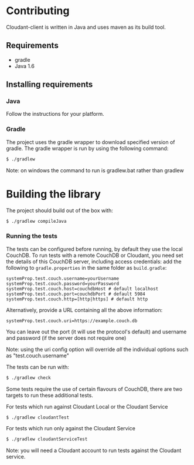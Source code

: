 Contributing
=======

Cloudant-client is written in Java and uses maven as its build tool.


## Requirements

- gradle
- Java 1.6



## Installing requirements

### Java

Follow the instructions for your platform.

### Gradle

The project uses the gradle wrapper to download  specified version of gradle.
The gradle wrapper is run by using the following command:

```bash
$ ./gradlew
```
Note: on windows the command to run is gradlew.bat rather than gradlew

# Building the library

The project should build out of the box with:

```bash
$ ./gradlew compileJava
```

### Running the tests

The tests can be configured before running, by default they use the local
CouchDB. To run tests with a remote CouchDB or Cloudant, you need set the
details of this CouchDB server, including access credentials: add the following to
`gradle.properties` in the same folder as `build.gradle`:
```
systemProp.test.couch.username=yourUsername
systemProp.test.couch.password=yourPassword
systemProp.test.couch.host=couchdbHost # default localhost
systemProp.test.couch.port=couchdbPort # default 5984
systemProp.test.couch.http=[http|https] # default http
```
Alternatively, provide a URL containing all the above information:
```
systemProp.test.couch.uri=https://example.couch.db
```
You can leave out the port (it will use the protocol's default) and username
and password (if the server does not require one)


Note: using the uri config option will override *all* the individual options such as
"test.couch.username"

The tests can be run with:

```bash
$ ./gradlew check
```
Some tests require the use of certain flavours of CouchDB, there are two targets
to run these additional tests.

For tests which run against Cloudant Local or the Cloudant Service
```bash
$ ./gradlew cloudantTest
```
For tests which run only against the Cloudant Service
```bash
$ ./gradlew cloudantServiceTest
```

Note: you will need a Cloudant account to run tests against the Cloudant service.
